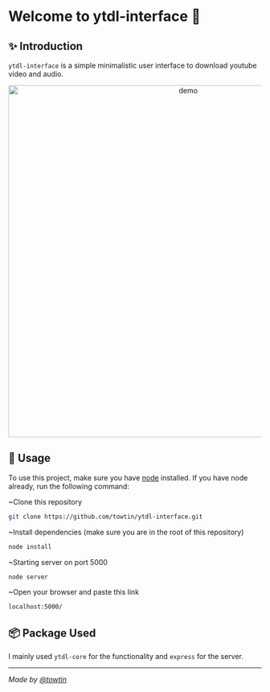 <h1>Welcome to ytdl-interface 👋</h1>

## ✨ Introduction
`ytdl-interface` is a simple minimalistic user interface to download youtube video and audio.

<p align="center">
  <img width="700" align="center" src="https://raw.githubusercontent.com/towtin/ytdl-interface/main/public/images/uiExample.png" alt="demo"/>
</p>

## 🚀 Usage
To use this project, make sure you have [node](https://nodejs.org/en/download) installed. If you have node already, run the following command:

~Clone this repository

```sh
git clone https://github.com/towtin/ytdl-interface.git
```

~Install dependencies (make sure you are in the root of this repository)
```sh
node install
```

~Starting server on port 5000
```sh
node server
```

~Open your browser and paste this link
```sh
localhost:5000/
```

## 📦 Package Used
I mainly used `ytdl-core` for the functionality and `express` for the server.

---

_Made by [@towtin](https://github.com/towtin)_
